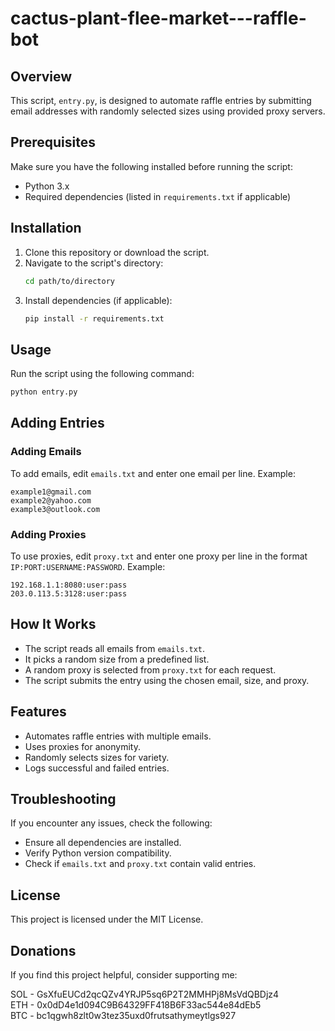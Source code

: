 # cactus-plant-flee-market---raffle-bot

## Overview
This script, `entry.py`, is designed to automate raffle entries by submitting email addresses with randomly selected sizes using provided proxy servers.

## Prerequisites
Make sure you have the following installed before running the script:
- Python 3.x
- Required dependencies (listed in `requirements.txt` if applicable)

## Installation
1. Clone this repository or download the script.
2. Navigate to the script's directory:
   ```bash
   cd path/to/directory
   ```
3. Install dependencies (if applicable):
   ```bash
   pip install -r requirements.txt
   ```

## Usage
Run the script using the following command:
```bash
python entry.py
```

## Adding Entries
### Adding Emails
To add emails, edit `emails.txt` and enter one email per line. Example:
```
example1@gmail.com
example2@yahoo.com
example3@outlook.com
```

### Adding Proxies
To use proxies, edit `proxy.txt` and enter one proxy per line in the format `IP:PORT:USERNAME:PASSWORD`. Example:
```
192.168.1.1:8080:user:pass
203.0.113.5:3128:user:pass
```

## How It Works
- The script reads all emails from `emails.txt`.
- It picks a random size from a predefined list.
- A random proxy is selected from `proxy.txt` for each request.
- The script submits the entry using the chosen email, size, and proxy.

## Features
- Automates raffle entries with multiple emails.
- Uses proxies for anonymity.
- Randomly selects sizes for variety.
- Logs successful and failed entries.

## Troubleshooting
If you encounter any issues, check the following:
- Ensure all dependencies are installed.
- Verify Python version compatibility.
- Check if `emails.txt` and `proxy.txt` contain valid entries.

## License
This project is licensed under the MIT License.

## Donations
If you find this project helpful, consider supporting me:

SOL - GsXfuEUCd2qcQZv4YRJP5sq6P2T2MMHPj8MsVdQBDjz4  
ETH - 0x0dD4e1d094C9B64329FF418B6F33ac544e84dEb5  
BTC - bc1qgwh8zlt0w3tez35uxd0frutsathymeytlgs927

